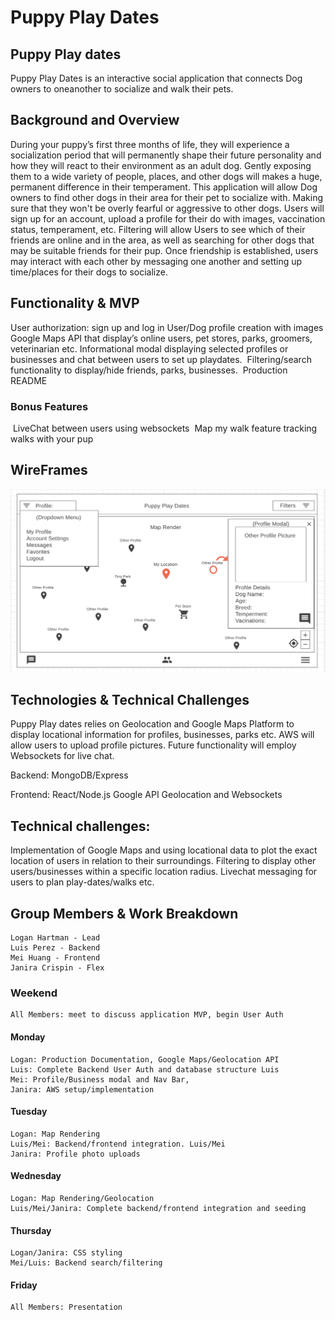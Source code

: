 # Puppy Play Dates

## Puppy Play dates
Puppy Play Dates is an interactive social application that connects Dog owners to oneanother to socialize and walk their pets.


## Background and Overview
During your puppy’s first three months of life, they will experience a socialization period that will permanently shape their future personality and how they will react to their environment as an adult dog. Gently exposing them to a wide variety of people, places, and other dogs will makes a huge, permanent difference in their temperament.
This application will allow Dog owners to find other dogs in their area for their pet to socialize with. Making sure that they won't be overly fearful or aggressive to other dogs. Users will sign up for an account, upload a profile for their do with images, vaccination status, temperament, etc. Filtering will allow Users to see which of their friends are online and in the area, as well as searching for other dogs that may be suitable friends for their pup. Once friendship is established, users may interact with each other by messaging one another and setting up time/places for their dogs to socialize.

## Functionality & MVP
User authorization: sign up and log in
User/Dog profile creation with images
Google Maps API that display’s online users, pet stores, parks, groomers, veterinarian etc.
Informational modal displaying selected profiles or businesses and chat between users to set up playdates.
 Filtering/search functionality to display/hide friends, parks, businesses. 
 Production README

### Bonus Features
 LiveChat between users using websockets
 Map my walk feature tracking walks with your pup


## WireFrames

![](./frontend/src/images/interface_wireframe.png)

## Technologies & Technical Challenges
Puppy Play dates relies on Geolocation and Google Maps Platform to display locational information for profiles, businesses, parks etc. AWS will allow users to upload profile pictures. Future functionality will employ Websockets for live chat. 

Backend: MongoDB/Express

Frontend: React/Node.js Google API Geolocation and Websockets


## Technical challenges:
Implementation of Google Maps and using locational data to plot the exact location of users in relation to their surroundings. Filtering to display other users/businesses within a specific location radius. Livechat messaging for users to plan play-dates/walks etc. 


## Group Members & Work Breakdown
    Logan Hartman - Lead
    Luis Perez - Backend
    Mei Huang - Frontend
    Janira Crispin - Flex

### Weekend
    All Members: meet to discuss application MVP, begin User Auth

#### Monday
    Logan: Production Documentation, Google Maps/Geolocation API
    Luis: Complete Backend User Auth and database structure Luis
    Mei: Profile/Business modal and Nav Bar,
    Janira: AWS setup/implementation

#### Tuesday
    Logan: Map Rendering 
    Luis/Mei: Backend/frontend integration. Luis/Mei
    Janira: Profile photo uploads

#### Wednesday
    Logan: Map Rendering/Geolocation
	Luis/Mei/Janira: Complete backend/frontend integration and seeding 

#### Thursday
    Logan/Janira: CSS styling
    Mei/Luis: Backend search/filtering

#### Friday
	All Members: Presentation